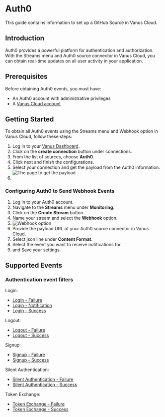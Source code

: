 # Auth0

This guide contains information to set up a GitHub Source in Vanus Cloud.

## Introduction

Auth0 provides a powerful platform for authentication and authorization. With the Streams menu and Auth0 source connector in Vanus Cloud, you can obtain real-time updates on all user activity in your application.

## Prerequisites

Before obtaining Auth0 events, you must have:

- An Auth0 account with administrative privileges
- A [Vanus Cloud account](https://cloud.vanus.ai)

## Getting Started

To obtain all Auth0 events using the Streams menu and Webhook option in Vanus Cloud, follow these steps:

1. Log in to your [Vanus Dashboard](https://cloud.vanus.ai/dashboard).
2. Click on the **create connection** button under connections.
2. From the list of sources, choose **Auth0**.
3. Click next and finish the configurations.
4. Select your connection and get the payload from the Auth0 information.
![The page to get the payload](/images/payload.png)
5. 
### Configuring Auth0 to Send Webhook Events

1. Log in to your Auth0 account.
2. Navigate to the **Streams** menu under **Monitoring**.
3. Click on the **Create Stream** button.
4. Name your stream and select the **Webhook** option.
5. ![Webhook option](/images/auth0_webhook.png)
5. Provide the payload URL of your Auth0 source connector in Vanus Cloud.
6. Select json line under **Content Format**.
6. Select the event you want to receive notifications for.
7. and Save your settings.

## Supported Events

### Authentication event filters
Login:
- [Login - Failure](events.md#login_failure)
- [Login - Notification]()
- [Login - Success]()

Logout:
- [Logout - Failure]()
- [Logout - Success]()

Signup:
- [Signup - Failure]()
- [Signup - Success]()

Silent Authentication:
- [Silent Authentication - Failure]()
- [Silent Authentication - Success]()

Token Exchange:
- [Token Exchange - Failure]()
- [Token Exchange - Success]()

